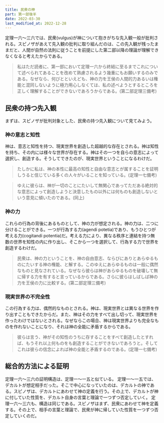 ```yaml
---
title: 民衆の神
part: 第一部後半
date: 2022-03-30
last_modified_at: 2022-12-28
---
```


定理一六～三六では、民衆(vulgus)が神について抱きがちな先入観一般が批判される。スピノザがあえて先入観の批判に取り組んだのは、この先入観が残ったままだと、人間が自然の法則に従うことを前提にした第二部以降の理論が理解できなくなると考えたからである。

>私はただ読者に、第一部において定理一六から終結に至るまでこれについて述べられてあることを改めて熟慮されるよう幾重にもお願いするのみである。なぜなら、何びとといえども、神の力を王侯の人間的力あるいは権能と混同しないように極力用心しなくては、私の述べようとするところを正しく理解することができないであろうからである。(第二部定理三備考)

## 民衆の持つ先入観

まずは、スピノザが批判対象とした、民衆の持つ先入観について見てみよう。

### 神の意志と知性

神は、意志と知性を持つ、現実世界を創造した超越的な存在とされる。神は知性を持ち、その内には様々な世界が存在する。神はその一つを自らの意志によって選択し、創造する。そうしてできたのが、現実世界ということになるわけだ。

>たしかに私は、神の本性に最高の知性と自由な意志とが属することを証明しうると信じている多くの人々がいることを知っている。(定理一七備考)

>ゆえに彼らは、神が一切のことにたいして無関心であってただある絶対的な意志によって創造しようと決意したもの以外には何ものも創造しないという意見に傾いたのである。(同上)

### 神の力

これらの行為の背後にあるものとして、神の力が想定される。神の力は、二つに分けることができる。一つが行為する力(agendi potetia)であり、もうひとつが考える力(cogitandi potentia)だ。考える力により、異なる秩序と連結を持つ無数の世界を知性の内に作り出し、そこから一つを選択して、行為する力で世界を創造するわけだ。

>民衆は、神の力ということを、神の自由意志、ならびにありとあらゆるものにたいする神の権能、と解する。このゆえにあらゆるものは一般に偶然なものと見なされている。なぜなら彼らは神があらゆるものを破壊して無に帰する力を有すると言っているからである。さらに彼らはしばしば神の力を王侯の力に比較する。(第二部定理三備考)

### 現実世界の不完全性

この行為する力は、偶然的なものとされる。神は、現実世界とは異なる世界を作り出すこともできたからだ。また、神はその力をすべて出し切って、現実世界を作ったわけではないとされる。なぜならこの場合、神は現実世界よりも完全なものを作れないことになり、それは神の全能に矛盾するからである。

>彼らは言う、神がその知性のうちに存することをすべて創造したとすれば、もうそれ以上何ものをも創造することができないであろうと。そしてこれは彼らの信念によれば神の全能と矛盾するのである。(定理一七備考)

## 総合的方法による証明

定理一六～三六の証明構造は、定理一～一五と似ている。
定理一～一五では、デカルトが想定相手だった。そこで中心になっていたのは、デカルトの神である。スピノザは、デカルトにあわせて神の定義を行う。その上で、デカルトが神に付していた性質を、デカルト自身の言葉と理論で一つずつ否定していく。
定理一六～三六も、構造は同じである。スピノザはまず、民衆にあわせて神を定義する。その上で、相手の言葉と理論で、民衆が神に帰していた性質を一つずつ否定していくのだ。
